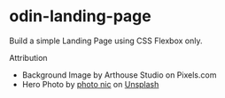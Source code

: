 # odin-landing-page

Build a simple Landing Page using CSS Flexbox only.

Attribution

- Background Image by Arthouse Studio on Pixels.com
- Hero Photo by <a href="https://unsplash.com/@chiro?utm_source=unsplash&utm_medium=referral&utm_content=creditCopyText">photo nic</a> on <a href="https://unsplash.com/photos/xOigCUcFdA8?utm_source=unsplash&utm_medium=referral&utm_content=creditCopyText">Unsplash</a>
